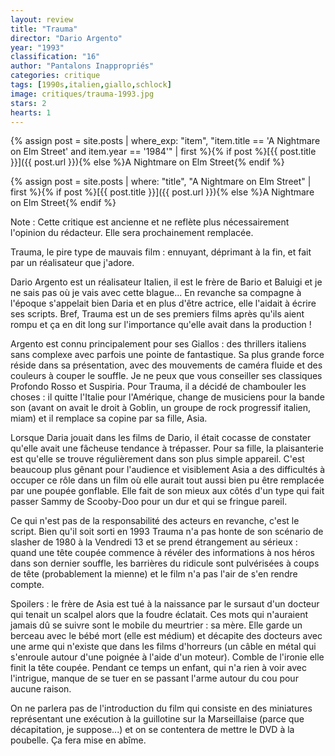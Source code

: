 ```yaml
---
layout: review
title: "Trauma"
director: "Dario Argento"
year: "1993"
classification: "16"
author: "Pantalons Inappropriés"
categories: critique
tags: [1990s,italien,giallo,schlock]
image: critiques/trauma-1993.jpg
stars: 2
hearts: 1
---
```


{% assign post = site.posts | where_exp: "item", "item.title == 'A Nightmare on Elm Street' and item.year == '1984'" | first %}{% if post %}[{{ post.title }}]({{ post.url }}){% else %}A Nightmare on Elm Street{% endif %}


{% assign post = site.posts | where: "title", "A Nightmare on Elm Street" | first %}{% if post %}[{{ post.title }}]({{ post.url }}){% else %}A Nightmare on Elm Street{% endif %}

Note&nbsp;: Cette critique est ancienne et ne reflète plus nécessairement l'opinion du rédacteur. Elle sera prochainement remplacée.

Trauma, le pire type de mauvais film&nbsp;: ennuyant, déprimant à la fin, et fait par un réalisateur que j'adore.

Dario Argento est un réalisateur Italien, il est le frère de Bario et Baluigi et je ne sais pas où je vais avec cette blague... En revanche sa compagne à l'époque s'appelait bien Daria et en plus d'être actrice, elle l'aidait à écrire ses scripts. Bref, Trauma est un de ses premiers films après qu'ils aient rompu et ça en dit long sur l'importance qu'elle avait dans la production !

Argento est connu principalement pour ses Giallos&nbsp;: des thrillers italiens sans complexe avec parfois une pointe de fantastique. Sa plus grande force réside dans sa présentation, avec des mouvements de caméra fluide et des couleurs à couper le souffle. Je ne peux que vous conseiller ses classiques Profondo Rosso et Suspiria. Pour Trauma, il a décidé de chambouler les choses&nbsp;: il quitte l'Italie pour l'Amérique, change de musiciens pour la bande son (avant on avait le droit à Goblin, un groupe de rock progressif italien, miam) et il remplace sa copine par sa fille, Asia.

Lorsque Daria jouait dans les films de Dario, il était cocasse de constater qu'elle avait une fâcheuse tendance à trépasser. Pour sa fille, la plaisanterie est qu'elle se trouve régulièrement dans son plus simple appareil. C'est beaucoup plus gênant pour l'audience et visiblement Asia a des difficultés à occuper ce rôle dans un film où elle aurait tout aussi bien pu être remplacée par une poupée gonflable. Elle fait de son mieux aux côtés d'un type qui fait passer Sammy de Scooby-Doo pour un dur et qui se fringue pareil.

Ce qui n'est pas de la responsabilité des acteurs en revanche, c'est le script. Bien qu'il soit sorti en 1993 Trauma n'a pas honte de son scénario de slasher de 1980 à la Vendredi 13 et se prend étrangement au sérieux&nbsp;: quand une tête coupée commence à révéler des informations à nos héros dans son dernier souffle, les barrières du ridicule sont pulvérisées à coups de tête (probablement la mienne) et le film n'a pas l'air de s'en rendre compte.

Spoilers&nbsp;: le frère de Asia est tué à la naissance par le sursaut d'un docteur qui tenait un scalpel alors que la foudre éclatait. Ces mots qui n'auraient jamais dû se suivre sont le mobile du meurtrier&nbsp;: sa mère. Elle garde un berceau avec le bébé mort (elle est médium) et décapite des docteurs avec une arme qui n'existe que dans les films d'horreurs (un câble en métal qui s'enroule autour d'une poignée à l'aide d'un moteur). Comble de l'ironie elle finit la tête coupée. Pendant ce temps un enfant, qui n'a rien à voir avec l'intrigue, manque de se tuer en se passant l'arme autour du cou pour aucune raison.

On ne parlera pas de l'introduction du film qui consiste en des miniatures représentant une exécution à la guillotine sur la Marseillaise (parce que décapitation, je suppose...) et on se contentera de mettre le DVD à la poubelle. Ça fera mise en abîme.
